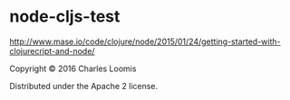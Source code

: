 # node-cljs-test

http://www.mase.io/code/clojure/node/2015/01/24/getting-started-with-clojurecript-and-node/


Copyright © 2016 Charles Loomis

Distributed under the Apache 2 license.

